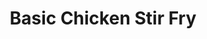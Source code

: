 ---
excerpt: Basic Chicken Stir Fry
title: Basic Chicken Stir Fry
category: cooking
tags: [stirfry]
rating: 8

ingredients:
- 1 lb boneless, skinless chicken breast cut into 1 inch cubes
- salt and pepper to taste
- 2 tbsp cooking oil divided
- 2 cups broccoli florets
- 1/2 yellow bell pepper cut into 1 inch pieces
- 1/2 red bell pepper cut into 1 inch pieces
- 1/2 cup baby carrots sliced 
- 2 tsp minced ginger
- 2 garlic cloves minced

components:
- Basic Chicken Stir Fry Sauce

directions:
- Add one tablespoon of oil to a large skillet or wok and heat over medium high heat.
- Add chicken and season with salt and pepper. Cook for 3 to 5 minutes or until cooked through. Remove from skillet.
- Reduce heat to medium and add remaining tablespoon of oil to the skillet.
- Add vegetables and cook, stirring occasionally, just until crisp tender. Add ginger and garlic and cook for an additional minute.
- Add chicken back into the skillet and stir to combine.
- Whisk stir fry sauce and pour over chicken and vegetables and stir gently to combine.
- Bring to a boil, stirring occasionally, and let boil for one minute.
- Serve with rice and/or chow mein if desired.
---